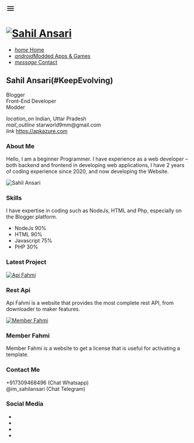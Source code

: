 
<!DOCTYPE html>
<html dir='ltr' lang='in'>
<!--[ <head> Open ]-->
<head>
<!--[ Homepage title ]-->
<title>Sahil Ansari--Profile</title>
<!--[ Meta for browser ]-->
<meta charset='UTF-8'/>
<meta content='width=device-width, initial-scale=1, user-scalable=1, minimum-scale=1, maximum-scale=5' name='viewport'/>
<meta content='IE=edge' http-equiv='X-UA-Compatible'/>
<!--[ Browser data, description and keyword ]-->
<link href='https://me.sahilansari.in/' rel='canonical'/>
<meta content='Hello, I am a beginner Programmer. I have experience as a web developer – both backend and frontend in developing web applications, I have 2 years' name='description'/>
<meta content='Sahil Ansari Profile, , Apkazure,  ' name='keywords'/>
<!--[ Generator and rrs ]-->
<meta content='blogger' name='generator'/>
<link href='https://me.sahilansari.in/feeds/posts/default' rel='alternate' title='Sahil Ansari Profile Â» Atom' type='application/atom+xml'/>
<link href='https://me.sahilansari.in/feeds/posts/default?alt=rss' rel='alternate' title='Sahil Ansari Profile Â» Feed' type='application/rss+xml'/>
<link href='https://about.fahmicog.site/feeds/comments/default?alt=rss' rel='alternate' title='Sahil Ansari Profile Â» Comments Feed' type='application/rss+xml'/>
<!-- Template style -->
<link href='https://cdn.jsdelivr.net/gh/fahmicog/theme@master/about/main.css' rel='stylesheet' type='text/css'/>
<link href='https://use.fontawesome.com/releases/v5.8.2/css/all.css' rel='stylesheet' type='text/css'/>
<script src='https://ajax.googleapis.com/ajax/libs/jquery/3.3.1/jquery.min.js'></script>
<script async='async' crossorigin='anonymous' src='https://pagead2.googlesyndication.com/pagead/js/adsbygoogle.js?client=ca-pub-9147144556578830'></script>
<!--[ Favicon ]-->
<link href='https://about.fahmicog.site/favicon.ico' rel='apple-touch-icon' sizes='120x120'/>
<link href='https://about.fahmicog.site/favicon.ico' rel='apple-touch-icon' sizes='152x152'/>
<link href='https://about.fahmicog.site/favicon.ico' rel='icon' type='image/x-icon'/>
<link href='https://about.fahmicog.site/favicon.ico' rel='shortcut icon' type='image/x-icon'/>
<!--[ Open graph ]-->
<meta content='Sahil Ansari Profile' property='og:title'/>
<meta content='https://me.sahilansari.in/' property='og:url'/>
<meta content='Sahil Ansari Profile' property='og:site_name'/>
<meta content='website' property='og:type'/>
<meta content='Hello, I am a beginner Programmer. I have experience as a web developer – both backend and frontend in developing web applications, I have 2 years' property='og:description'/>
<meta content='Sahil Ansari Profile' property='og:image:alt'/>
<meta content='https://i.ibb.co/KFC2rMG/20211103-001412.png' property='og:image'/>
<!--[ Twitter Card ]-->
<meta content='Sahil Ansari Profile' name='twitter:title'/>
<meta content='https://me.sahilansari.in' name='twitter:url'/>
<meta content='Hello, I am a beginner Programmer. I have experience as a web developer – both backend and frontend in developing web applications, I have 2 years' name='twitter:description'/>
<meta content='summary_large_image' name='twitter:card'/>
<meta content='Sahil Ansari Profile' name='twitter:image:alt'/>
<meta content='https://i.ibb.co/60RtZCx/IMG-20211022-115310-853.png' name='twitter:image:src'/>
<style id='page-skin-1' type='text/css'><!--
/* Insert CSS here */

--></style>
<!--sahil new-->
<meta name='google-adsense-platform-account' content='ca-host-pub-1556223355139109'/>
<meta name='google-adsense-platform-domain' content='blogspot.com'/>

</head>
<body>
<div id='body-wrapper'>
<div class='kiri-wrap'>
<a class='show-menu' href='javascript:;' title='Show Menu'>
<svg height='24' viewBox='0 0 24 24' width='24' xmlns='http://www.w3.org/2000/svg'><path d='M0 0h24v24H0z' fill='none'></path><path d='M3 18h18v-2H3v2zm0-5h18v-2H3v2zm0-7v2h18V6H3z'></path></svg>
</a>
<div class='logo'>
<h1>
<a href='https://me.sahilansari.in/' title='Sahil Ansari'><img alt='Sahil Ansari' src='https://i.ibb.co/KFC2rMG/20211103-001412.png' title='SahilAnsari- Portofolio'/></a>
</h1>
</div>
<div class='menu'>
<ul>
<li><a class='homex active' href='javascript:void' title='Home'><i class='material-icons'>home</i> Home</a></li>
<li><a class='templatex' href='https://ApkAzure.com' target='_blank' title='Free Blogger Theme'><i class='material-icons'>android</i>Modded Apps & Games</a></li>

 <!-- <li><a class='projectx' href='javascript:void' title='Latest Project'><i class='material-icons'>web</i> Latest Project</a></li>-->
  
  
<li><a class='contactx' href='javascript:void' title='Contact'><i class='material-icons'>message</i> Contact</a></li>
<ul id='dark-myar' title='Dark Mode'></ul>
</ul>
</div>
</div>
<div class='kanan-wrap'>
<div class='tentang'>
<div class='t-1'>
<h2>Sahil Ansari(#KeepEvolving)</h2>
<div class='web'>Blogger</div>
<div class='frontend'>Front-End Developer</div>
<div class='free'>Modder</div>
<p class='more-about'>
<i class='material-icons'>location_on</i> Indian, Uttar Pradesh<br/>
<i class='material-icons'>mail_outline</i> starworld9mm@gmail.com<br/>
<i class='material-icons'>link</i>
<a href='https://apkazure.com' target='_blank' title='Fahmi Cog'>https://apkazure.com</a>
</p>
<div class='home'>
<h3>About Me</h3>
<p>Hello, I am a beginner Programmer. I have experience as a web developer &#8211; both backend and frontend in developing web applications, I have 2 years of coding experience since 2020, and now developing the Website.</p>
</div>
</div>
<div class='t-2'>
<img alt='Sahil Ansari' class='saya' src='https://i.ibb.co/60RtZCx/IMG-20211022-115310-853.jpg' title='Sahil Ansari'/>
</div>
</div>
<div class='home'>
<ins class='adsbygoogle' data-ad-client='ca-pub-9147144556578830' data-ad-format='horizontal' data-ad-slot='5382084382' data-full-width-responsive='false' style='display:block'></ins>
<script>(adsbygoogle = window.adsbygoogle || []).push({});</script>
<div class='keahlian'>
<h3>Skills</h3>
<p>I have expertise in coding such as NodeJs, HTML and Php, especially on the Blogger platform.</p>
<ul>
<div class='yupi blanterhtml'><li>NodeJs 90%</li></div>
<div class='yupi blantercss'><li>HTML 90%</li></div>
<div class='yupi blanterjs'><li>Javascript 75%</li></div>
<div class='yupi blanterphp'><li>PHP 30%</li></div>
</ul>
</div>
</div>
<div class='project hide'>
<h3>Latest Project</h3>
<div class='grid-wrapper'>
<div class='gr-wrap'>
<a href='https://api.fahmicog.site' target='_blank' title='Api Fahmi'>
<img alt='Api Fahmi' src='https://i.ibb.co/64TyySG/apifahmi.jpg'/>
</a>
<div class='box-wrap'>
<h3>Rest Api</h3>
<p>Api Fahmi is a website that provides the most complete rest API, from downloader to maker features.</p>
</div>
</div>
<ins class='adsbygoogle' data-ad-client='ca-pub-9147144556578830' data-ad-format='horizontal' data-ad-slot='5382084382' data-full-width-responsive='false' style='display:block'></ins>
<script>(adsbygoogle = window.adsbygoogle || []).push({});</script>
<div class='gr-wrap'>
<a href='https://member.fahmicog.site' target='_blank' title='Api Fahmi'>
<img alt='Member Fahmi' src='https://1.bp.blogspot.com/-XFffAFKp6wE/YTAyXk9AKPI/AAAAAAAAFzI/_L1V43ZGvAgMjkPt46oSmoereYDWh-5DQCLcBGAsYHQ/s320/Member%2BFahmi%2B-%2Bmember.fahmicog.site.png'/>
</a>
<div class='box-wrap'>
<h3>Member Fahmi</h3>
<p>Member Fahmi is a website to get a license that is useful for activating a template.</p>
</div>
</div>
</div>
</div>
<div class='contact hide'>
<h3>Contact Me</h3>
<p>
<i class='fab fa-whatsapp'></i> +917309468496 (Chat Whatsapp)<br/>
<i class='fab fa-telegram'></i> @im_sahilansari (Chat Telegram)
               </p>
<ins class='adsbygoogle' data-ad-client='ca-pub-9147144556578830' data-ad-format='horizontal' data-ad-slot='5382084382' data-full-width-responsive='false' style='display:block'></ins>
<script>(adsbygoogle = window.adsbygoogle || []).push({});</script>
<h3>Social Media</h3>
<div itemprop='mainEntity' itemscope='itemscope' itemtype='https://schema.org/Person'>
<link href='https://about.fahmicog.site/' itemprop='url'/>
<ul class='sosmed'>
<li><a href='https://www.facebook.com/sahilansari9mm' itemprop='sameAs' target='_blank' title='Facebook'><i class='fab fa-facebook'></i></a></li>
<li><a href='https://twitter.com/im_sahil_ansari' itemprop='sameAs' target='_blank' title='Twitter'><i class='fab fa-twitter'></i></a></li>
<li><a href='https://instagram.com/im_sahil.ansari/' itemprop='sameAs' target='_blank' title='Instagram'><i class='fab fa-instagram'></i></a></li>
<li><a href='https://www.youtube.com/sahilansari' itemprop='sameAs' target='_blank' title='Youtube'><i class='fab fa-youtube'></i></a></li>
</ul>
</div>
</div>
</div>
</div>
<div class='noitem no-items section' id='noitem'></div>
<script>
         //<![CDATA[
         /* Dark Mode */
         var dark_text = "Dark Mode";
         var _0x2f0e=['innerHTML','addEventListener','click','preventDefault','classList','toggle','darkmode','setItem','removeItem','localStorage','getItem','myDarkMode','documentElement','\x20darkmode','querySelector','#dark-myar'];(function(_0x1b79a7,_0x3a0621){var _0x966a12=function(_0x3e79fd){while(--_0x3e79fd){_0x1b79a7['push'](_0x1b79a7['shift']());}};_0x966a12(++_0x3a0621);}(_0x2f0e,0xa9));var _0x2b5b=function(_0x462a3a,_0x3e5e7f){_0x462a3a=_0x462a3a-0x0;var _0x26f27e=_0x2f0e[_0x462a3a];return _0x26f27e;};;(function(_0x512a50,_0x163dc1,_0x16c793){if(!(_0x2b5b('0x0')in _0x512a50))return;var _0x1d0913=localStorage[_0x2b5b('0x1')](_0x2b5b('0x2'));if(_0x1d0913){_0x163dc1[_0x2b5b('0x3')]['className']+=_0x2b5b('0x4');}}(window,document));;(function(_0x78db9c,_0x2d7dec,_0x44c5fe){if(!('localStorage'in _0x78db9c))return;var _0x41c733=_0x2d7dec[_0x2b5b('0x5')](_0x2b5b('0x6'));if(!_0x41c733)return;_0x41c733[_0x2b5b('0x7')]+='<li\x20id=\x22darkmode\x22><a\x20class=\x22mydark\x22\x20role=\x22button\x22\x20href=\x22#\x22><i\x20class=\x22fas\x20fa-moon\x22></i>'+dark_text+'</a></li>';var _0x42910d=_0x2d7dec[_0x2b5b('0x5')]('#darkmode');if(!_0x42910d)return;_0x42910d[_0x2b5b('0x8')](_0x2b5b('0x9'),function(_0x186dc3){_0x186dc3[_0x2b5b('0xa')]();_0x2d7dec[_0x2b5b('0x3')][_0x2b5b('0xb')][_0x2b5b('0xc')](_0x2b5b('0xd'));if(_0x2d7dec['documentElement'][_0x2b5b('0xb')]['contains'](_0x2b5b('0xd'))){localStorage[_0x2b5b('0xe')](_0x2b5b('0x2'),!![]);return;}localStorage[_0x2b5b('0xf')](_0x2b5b('0x2'));},![]);}(window,document));

         /* Navigation */
         $(document).ready(function () {
            $(".menu li a").click(function () {
               $(".menu li a.active").removeClass("active");
               $(this).toggleClass("active");
            });
         });
         /* Mobile Menu */
         $(document).ready(function () {
            $(".show-menu").click(function () {
               $("#body-wrapper").toggleClass("aktif");
               $(this).toggleClass("aktif");
               $(".kanan-wrap,.menu a").click(function () {
                  $("#body-wrapper").removeClass("aktif");
                  $("a.show-menu").removeClass("aktif");
               });
            });
         });
         /* Home Show */
         $(document).ready(function () {
            $("a.homex").click(function () {
               $(".home").addClass("show").removeClass("hide");
               $(".project").addClass("hide").removeClass("show");
               $(".contact").addClass("hide").removeClass("show");
            });
         });
         /* Project Show */
         $(document).ready(function () {
            $("a.projectx").click(function () {
               $(".project").addClass("show").removeClass("hide");
               $(".home").addClass("hide").removeClass("show");
               $(".contact").addClass("hide").removeClass("show");
            });
         });
         /* Contact Show */
         $(document).ready(function () {
            $("a.contactx").click(function () {
               $(".contact").addClass("show").removeClass("hide");
               $(".home").addClass("hide").removeClass("show");
               $(".project").addClass("hide").removeClass("show");
            });
         });
         //]]>
      </script>
<!--[ </body> close ]-->
  <!--
<script type="text/javascript" src="https://www.blogger.com/static/v1/widgets/663499731-widgets.js"></script>
<script type='text/javascript'>
window['__wavt'] = 'AOuZoY7897Ilh6jSnaZbiEBzOy02pApEbA:1633015306153';_WidgetManager._Init('//www.blogger.com/rearrange?blogID\x3d3575202232569676046','//about.fahmicog.site/','3575202232569676046');
_WidgetManager._SetDataContext([{'name': 'blog', 'data': {'blogId': '3575202232569676046', 'title': 'Fahmi Hidayatulloh - Portofolio', 'url': 'https://about.fahmicog.site/', 'canonicalUrl': 'https://about.fahmicog.site/', 'homepageUrl': 'https://about.fahmicog.site/', 'searchUrl': 'https://about.fahmicog.site/search', 'canonicalHomepageUrl': 'https://about.fahmicog.site/', 'blogspotFaviconUrl': 'https://about.fahmicog.site/favicon.ico', 'bloggerUrl': 'https://www.blogger.com', 'hasCustomDomain': true, 'httpsEnabled': true, 'enabledCommentProfileImages': true, 'gPlusViewType': 'FILTERED_POSTMOD', 'adultContent': false, 'analyticsAccountNumber': '', 'encoding': 'UTF-8', 'locale': 'id', 'localeUnderscoreDelimited': 'id', 'languageDirection': 'ltr', 'isPrivate': false, 'isMobile': false, 'isMobileRequest': true, 'mobileClass': '', 'isPrivateBlog': false, 'isDynamicViewsAvailable': true, 'feedLinks': '\x3clink rel\x3d\x22alternate\x22 type\x3d\x22application/atom+xml\x22 title\x3d\x22Fahmi Hidayatulloh - Portofolio - Atom\x22 href\x3d\x22https://about.fahmicog.site/feeds/posts/default\x22 /\x3e\n\x3clink rel\x3d\x22alternate\x22 type\x3d\x22application/rss+xml\x22 title\x3d\x22Fahmi Hidayatulloh - Portofolio - RSS\x22 href\x3d\x22https://about.fahmicog.site/feeds/posts/default?alt\x3drss\x22 /\x3e\n\x3clink rel\x3d\x22service.post\x22 type\x3d\x22application/atom+xml\x22 title\x3d\x22Fahmi Hidayatulloh - Portofolio - Atom\x22 href\x3d\x22https://www.blogger.com/feeds/3575202232569676046/posts/default\x22 /\x3e\n', 'meTag': '', 'adsenseHostId': 'ca-host-pub-1556223355139109', 'adsenseHasAds': false, 'adsenseAutoAds': false, 'view': '', 'dynamicViewsCommentsSrc': '//www.blogblog.com/dynamicviews/4224c15c4e7c9321/js/comments.js', 'dynamicViewsScriptSrc': '//www.blogblog.com/dynamicviews/832fb92ca39710ad', 'plusOneApiSrc': 'https://apis.google.com/js/plusone.js', 'disableGComments': true, 'sharing': {'platforms': [{'name': 'Dapatkan link', 'key': 'link', 'shareMessage': 'Dapatkan link', 'target': ''}, {'name': 'Facebook', 'key': 'facebook', 'shareMessage': 'Bagikan ke Facebook', 'target': 'facebook'}, {'name': 'BlogThis!', 'key': 'blogThis', 'shareMessage': 'BlogThis!', 'target': 'blog'}, {'name': 'Twitter', 'key': 'twitter', 'shareMessage': 'Bagikan ke Twitter', 'target': 'twitter'}, {'name': 'Pinterest', 'key': 'pinterest', 'shareMessage': 'Bagikan ke Pinterest', 'target': 'pinterest'}, {'name': 'Email', 'key': 'email', 'shareMessage': 'Email', 'target': 'email'}], 'disableGooglePlus': true, 'googlePlusShareButtonWidth': 0, 'googlePlusBootstrap': '\x3cscript type\x3d\x22text/javascript\x22\x3ewindow.___gcfg \x3d {\x27lang\x27: \x27id\x27};\x3c/script\x3e'}, 'hasCustomJumpLinkMessage': false, 'jumpLinkMessage': 'Baca selengkapnya', 'pageType': 'index', 'pageName': '', 'pageTitle': 'Fahmi Hidayatulloh - Portofolio', 'metaDescription': 'Hello, I am a beginner Programmer. I have experience as a web developer \u2013 both backend and frontend in developing web applications, I have 2 years'}}, {'name': 'features', 'data': {'sharing_get_link_dialog': 'true', 'sharing_native': 'false'}}, {'name': 'messages', 'data': {'edit': 'Edit', 'linkCopiedToClipboard': 'Tautan disalin ke papan klip!', 'ok': 'Oke', 'postLink': 'Tautan Pos'}}, {'name': 'template', 'data': {'name': 'custom', 'localizedName': 'Khusus', 'isResponsive': true, 'isAlternateRendering': false, 'isCustom': true}}, {'name': 'view', 'data': {'classic': {'name': 'classic', 'url': '?view\x3dclassic'}, 'flipcard': {'name': 'flipcard', 'url': '?view\x3dflipcard'}, 'magazine': {'name': 'magazine', 'url': '?view\x3dmagazine'}, 'mosaic': {'name': 'mosaic', 'url': '?view\x3dmosaic'}, 'sidebar': {'name': 'sidebar', 'url': '?view\x3dsidebar'}, 'snapshot': {'name': 'snapshot', 'url': '?view\x3dsnapshot'}, 'timeslide': {'name': 'timeslide', 'url': '?view\x3dtimeslide'}, 'isMobile': false, 'title': 'Fahmi Hidayatulloh - Portofolio', 'description': 'Hello, I am a beginner Programmer. I have experience as a web developer \u2013 both backend and frontend in developing web applications, I have 2 years', 'url': 'https://about.fahmicog.site/', 'type': 'feed', 'isSingleItem': false, 'isMultipleItems': true, 'isError': false, 'isPage': false, 'isPost': false, 'isHomepage': true, 'isArchive': false, 'isLabelSearch': false}}, {'name': 'widgets', 'data': []}]);
</script>
</body>--></body>
</html>
